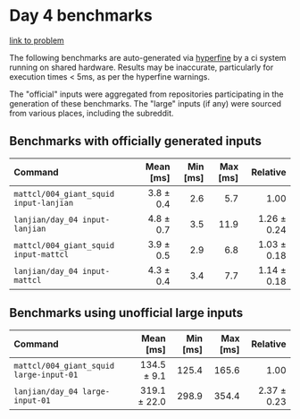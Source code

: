 # Day 4 benchmarks

[link to problem](http://adventofcode.com/2021/day/4)

The following benchmarks are auto-generated via [hyperfine](https://github.com/sharkdp/hyperfine) by a ci system running on shared hardware. Results may be inaccurate, particularly for execution times < 5ms, as per the hyperfine warnings.

The "official" inputs were aggregated from repositories participating in the generation of these benchmarks. The "large" inputs (if any) were sourced from various places, including the subreddit.

## Benchmarks with officially generated inputs
| Command | Mean [ms] | Min [ms] | Max [ms] | Relative |
|:---|---:|---:|---:|---:|
| `mattcl/004_giant_squid input-lanjian` | 3.8 ± 0.4 | 2.6 | 5.7 | 1.00 |
| `lanjian/day_04 input-lanjian` | 4.8 ± 0.7 | 3.5 | 11.9 | 1.26 ± 0.24 |
| `mattcl/004_giant_squid input-mattcl` | 3.9 ± 0.5 | 2.9 | 6.8 | 1.03 ± 0.18 |
| `lanjian/day_04 input-mattcl` | 4.3 ± 0.4 | 3.4 | 7.7 | 1.14 ± 0.18 |
## Benchmarks using unofficial large inputs
| Command | Mean [ms] | Min [ms] | Max [ms] | Relative |
|:---|---:|---:|---:|---:|
| `mattcl/004_giant_squid large-input-01` | 134.5 ± 9.1 | 125.4 | 165.6 | 1.00 |
| `lanjian/day_04 large-input-01` | 319.1 ± 22.0 | 298.9 | 354.4 | 2.37 ± 0.23 |
